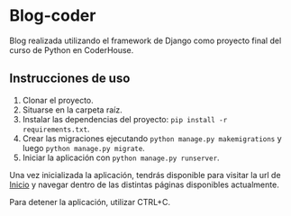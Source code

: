 # Blog-coder
Blog realizada utilizando el framework de Django como proyecto final del curso de Python en CoderHouse. 

## Instrucciones de uso

1. Clonar el proyecto.
2. Situarse en la carpeta raíz.
3. Instalar las dependencias del proyecto: `pip install -r requirements.txt`.
4. Crear las migraciones ejecutando `python manage.py makemigrations` y luego `python manage.py migrate`.
5. Iniciar la aplicación con `python manage.py runserver`.

Una vez inicializada la aplicación, tendrás disponible para visitar la url de [Inicio](http://127.0.0.1:8000/) y navegar dentro de las distintas páginas disponibles actualmente.

Para detener la aplicación, utilizar CTRL+C.



